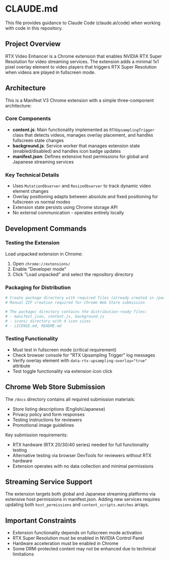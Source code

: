 # CLAUDE.md

This file provides guidance to Claude Code (claude.ai/code) when working with code in this repository.

## Project Overview

RTX Video Enhancer is a Chrome extension that enables NVIDIA RTX Super Resolution for video streaming services. The extension adds a minimal 1x1 pixel overlay element to video players that triggers RTX Super Resolution when videos are played in fullscreen mode.

## Architecture

This is a Manifest V3 Chrome extension with a simple three-component architecture:

### Core Components
- **content.js**: Main functionality implemented as `RTXUpsamplingTrigger` class that detects videos, manages overlay placement, and handles fullscreen state changes
- **background.js**: Service worker that manages extension state (enabled/disabled) and handles icon badge updates
- **manifest.json**: Defines extensive host permissions for global and Japanese streaming services

### Key Technical Details
- Uses `MutationObserver` and `ResizeObserver` to track dynamic video element changes
- Overlay positioning adapts between absolute and fixed positioning for fullscreen vs normal modes
- Extension state persists using Chrome storage API
- No external communication - operates entirely locally

## Development Commands

### Testing the Extension
Load unpacked extension in Chrome:
1. Open `chrome://extensions/`
2. Enable "Developer mode"
3. Click "Load unpacked" and select the repository directory

### Packaging for Distribution
```bash
# Create package directory with required files (already created in /package)
# Manual ZIP creation required for Chrome Web Store submission

# The package/ directory contains the distribution-ready files:
# - manifest.json, content.js, background.js
# - icons/ directory with 4 icon sizes
# - LICENSE.md, README.md
```

### Testing Functionality
- Must test in fullscreen mode (critical requirement)
- Check browser console for "RTX Upsampling Trigger" log messages
- Verify overlay element with `data-rtx-upsampling-overlay="true"` attribute
- Test toggle functionality via extension icon click

## Chrome Web Store Submission

The `/docs` directory contains all required submission materials:
- Store listing descriptions (English/Japanese)
- Privacy policy and form responses
- Testing instructions for reviewers
- Promotional image guidelines

Key submission requirements:
- RTX hardware (RTX 20/30/40 series) needed for full functionality testing
- Alternative testing via browser DevTools for reviewers without RTX hardware
- Extension operates with no data collection and minimal permissions

## Streaming Service Support

The extension targets both global and Japanese streaming platforms via extensive host permissions in manifest.json. Adding new services requires updating both `host_permissions` and `content_scripts.matches` arrays.

## Important Constraints

- Extension functionality depends on fullscreen mode activation
- RTX Super Resolution must be enabled in NVIDIA Control Panel
- Hardware acceleration must be enabled in Chrome
- Some DRM-protected content may not be enhanced due to technical limitations